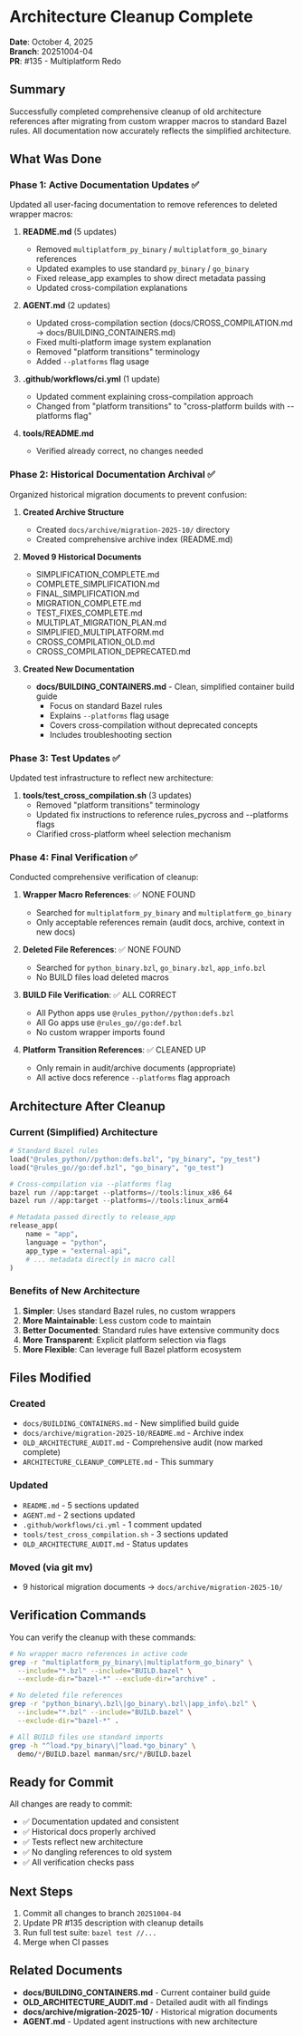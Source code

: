 # Architecture Cleanup Complete

**Date**: October 4, 2025  
**Branch**: 20251004-04  
**PR**: #135 - Multiplatform Redo

## Summary

Successfully completed comprehensive cleanup of old architecture references after migrating from custom wrapper macros to standard Bazel rules. All documentation now accurately reflects the simplified architecture.

## What Was Done

### Phase 1: Active Documentation Updates ✅
Updated all user-facing documentation to remove references to deleted wrapper macros:

1. **README.md** (5 updates)
   - Removed `multiplatform_py_binary` / `multiplatform_go_binary` references
   - Updated examples to use standard `py_binary` / `go_binary`
   - Fixed release_app examples to show direct metadata passing
   - Updated cross-compilation explanations

2. **AGENT.md** (2 updates)
   - Updated cross-compilation section (docs/CROSS_COMPILATION.md → docs/BUILDING_CONTAINERS.md)
   - Fixed multi-platform image system explanation
   - Removed "platform transitions" terminology
   - Added `--platforms` flag usage

3. **.github/workflows/ci.yml** (1 update)
   - Updated comment explaining cross-compilation approach
   - Changed from "platform transitions" to "cross-platform builds with --platforms flag"

4. **tools/README.md**
   - Verified already correct, no changes needed

### Phase 2: Historical Documentation Archival ✅
Organized historical migration documents to prevent confusion:

1. **Created Archive Structure**
   - Created `docs/archive/migration-2025-10/` directory
   - Created comprehensive archive index (README.md)

2. **Moved 9 Historical Documents**
   - SIMPLIFICATION_COMPLETE.md
   - COMPLETE_SIMPLIFICATION.md
   - FINAL_SIMPLIFICATION.md
   - MIGRATION_COMPLETE.md
   - TEST_FIXES_COMPLETE.md
   - MULTIPLAT_MIGRATION_PLAN.md
   - SIMPLIFIED_MULTIPLATFORM.md
   - CROSS_COMPILATION_OLD.md
   - CROSS_COMPILATION_DEPRECATED.md

3. **Created New Documentation**
   - **docs/BUILDING_CONTAINERS.md** - Clean, simplified container build guide
     - Focus on standard Bazel rules
     - Explains `--platforms` flag usage
     - Covers cross-compilation without deprecated concepts
     - Includes troubleshooting section

### Phase 3: Test Updates ✅
Updated test infrastructure to reflect new architecture:

1. **tools/test_cross_compilation.sh** (3 updates)
   - Removed "platform transitions" terminology
   - Updated fix instructions to reference rules_pycross and --platforms flags
   - Clarified cross-platform wheel selection mechanism

### Phase 4: Final Verification ✅
Conducted comprehensive verification of cleanup:

1. **Wrapper Macro References**: ✅ NONE FOUND
   - Searched for `multiplatform_py_binary` and `multiplatform_go_binary`
   - Only acceptable references remain (audit docs, archive, context in new docs)

2. **Deleted File References**: ✅ NONE FOUND
   - Searched for `python_binary.bzl`, `go_binary.bzl`, `app_info.bzl`
   - No BUILD files load deleted macros

3. **BUILD File Verification**: ✅ ALL CORRECT
   - All Python apps use `@rules_python//python:defs.bzl`
   - All Go apps use `@rules_go//go:def.bzl`
   - No custom wrapper imports found

4. **Platform Transition References**: ✅ CLEANED UP
   - Only remain in audit/archive documents (appropriate)
   - All active docs reference `--platforms` flag approach

## Architecture After Cleanup

### Current (Simplified) Architecture
```python
# Standard Bazel rules
load("@rules_python//python:defs.bzl", "py_binary", "py_test")
load("@rules_go//go:def.bzl", "go_binary", "go_test")

# Cross-compilation via --platforms flag
bazel run //app:target --platforms=//tools:linux_x86_64
bazel run //app:target --platforms=//tools:linux_arm64

# Metadata passed directly to release_app
release_app(
    name = "app",
    language = "python",
    app_type = "external-api",
    # ... metadata directly in macro call
)
```

### Benefits of New Architecture
1. **Simpler**: Uses standard Bazel rules, no custom wrappers
2. **More Maintainable**: Less custom code to maintain
3. **Better Documented**: Standard rules have extensive community docs
4. **More Transparent**: Explicit platform selection via flags
5. **More Flexible**: Can leverage full Bazel platform ecosystem

## Files Modified

### Created
- `docs/BUILDING_CONTAINERS.md` - New simplified build guide
- `docs/archive/migration-2025-10/README.md` - Archive index
- `OLD_ARCHITECTURE_AUDIT.md` - Comprehensive audit (now marked complete)
- `ARCHITECTURE_CLEANUP_COMPLETE.md` - This summary

### Updated
- `README.md` - 5 sections updated
- `AGENT.md` - 2 sections updated
- `.github/workflows/ci.yml` - 1 comment updated
- `tools/test_cross_compilation.sh` - 3 sections updated
- `OLD_ARCHITECTURE_AUDIT.md` - Status updates

### Moved (via git mv)
- 9 historical migration documents → `docs/archive/migration-2025-10/`

## Verification Commands

You can verify the cleanup with these commands:

```bash
# No wrapper macro references in active code
grep -r "multiplatform_py_binary\|multiplatform_go_binary" \
  --include="*.bzl" --include="BUILD.bazel" \
  --exclude-dir="bazel-*" --exclude-dir="archive" .

# No deleted file references
grep -r "python_binary\.bzl\|go_binary\.bzl\|app_info\.bzl" \
  --include="*.bzl" --include="BUILD.bazel" \
  --exclude-dir="bazel-*" .

# All BUILD files use standard imports
grep -h "^load.*py_binary\|^load.*go_binary" \
  demo/*/BUILD.bazel manman/src/*/BUILD.bazel
```

## Ready for Commit

All changes are ready to commit:
- ✅ Documentation updated and consistent
- ✅ Historical docs properly archived
- ✅ Tests reflect new architecture
- ✅ No dangling references to old system
- ✅ All verification checks pass

## Next Steps

1. Commit all changes to branch `20251004-04`
2. Update PR #135 description with cleanup details
3. Run full test suite: `bazel test //...`
4. Merge when CI passes

## Related Documents

- **docs/BUILDING_CONTAINERS.md** - Current container build guide
- **OLD_ARCHITECTURE_AUDIT.md** - Detailed audit with all findings
- **docs/archive/migration-2025-10/** - Historical migration documents
- **AGENT.md** - Updated agent instructions with new architecture
